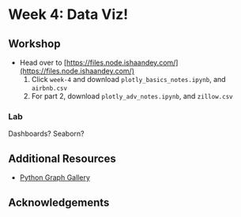 # Week 4: Data Viz!

## Workshop 
- Head over to [https://files.node.ishaandey.com/](https://files.node.ishaandey.com/)
    1. Click `week-4` and download `plotly_basics_notes.ipynb`,  and `airbnb.csv`
    2. For part 2, download `plotly_adv_notes.ipynb`,  and `zillow.csv`

### Lab
Dashboards? Seaborn?

## Additional Resources
- [Python Graph Gallery](https://python-graph-gallery.com/)

## Acknowledgements
